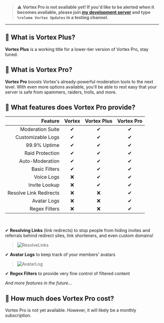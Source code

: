> ⚠ **Vortex Pro is not available yet!
> If you'd like to be alerted when it becomes available, please join [my development server](https://invite.gg/jagrosh) and type `%roleme Vortex Updates` in a testing channel.**

---
## 🌟 What is Vortex Plus?
**Vortex Plus** is a working title for a lower-tier version of Vortex Pro, stay tuned.

## 🌟 What is Vortex Pro?
**Vortex Pro** boosts Vortex's already-powerful moderation tools to the next level. With even more options available, you'll be able to rest easy that your server is safe from spammers, raiders, trolls, and more.

## 🌟 What features does Vortex Pro provide?

Feature|Vortex|Vortex Plus|Vortex Pro
---:|:---:|:---:|:---:
Moderation Suite|✔|✔|✔
Customizable Logs|✔|✔|✔
99.9% Uptime|✔|✔|✔
Raid Protection|✔|✔|✔
Auto-Moderation|✔|✔|✔
Basic Filters|✔|✔|✔
Voice Logs|❌|✔|✔
Invite Lookup|❌|✔|✔
Resolve Link Redirects|❌|❌|✔
Avatar Logs|❌|❌|✔
Regex Filters|❌|❌|✔

<br>

✔ **Resolving Links** (link redirects) to stop people from hiding invites and referrals behind redirect sites, link shorteners, and even custom domains!
> ![ResolveLinks](https://i.imgur.com/ae85DsF.png)

✔ **Avatar Logs** to keep track of your members' avatars
> ![AvatarLog](https://i.imgur.com/PIaeDzc.png)

✔ **Regex Filters** to provide very fine control of filtered content

*And more features in the future...*

## 🌟 How much does Vortex Pro cost?
Vortex Pro is not yet available. However, it will likely be a monthly subscription.